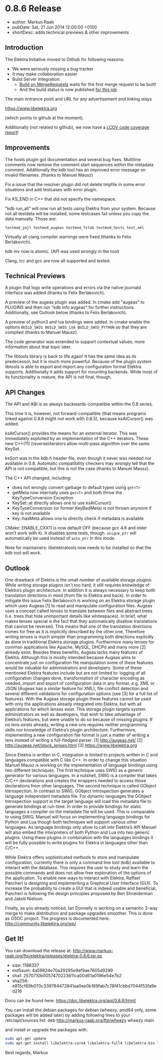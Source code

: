 # 0.8.6 Release

- author: Markus Raab
- pubDate: Sat, 21 Jun 2014 12:00:00 +0100
- shortDesc: adds technical previews & other improvements

## Introduction

The Elektra Initiative moved to Github for following reasons:

- We were seriously missing a bug tracker
- It may make collaboration easier
- Build Server Integration:
  - [Build on MergeRequests](https://build.libelektra.org/job/elektra-mergerequests/) waits for the first merge request to be built!
  - And the build status is now published [for this job](https://build.libelektra.org/job/elektra-gcc47-all/)

The main entrance point and URL for any advertisement and linking stays

https://www.libelektra.org

(which points to github at the moment).

Additionally (not related to github), we now have a
[LCOV code coverage report](https://doc.libelektra.org/coverage/latest/)!

## Improvements

The hosts plugin got documentation and several bug fixes.
Multiline comments now remove the comment start sequences within
the metadata comment.
Additionally the kdb tool has an improved error message on invalid
filenames. (thanks to Manuel Mausz)

Fix a issue that the resolver plugin did not delete tmpfile in some
error situations and add testcases with error plugin.

Fix KS_END in C++ that did not specify the namespace.

"kdb run_all" will now run all tests using Elektra from your system.
Because not all testdata will be installed, some testcases fail unless
you copy the data manually. Those are:

    testmod_yajl testmod_augeas testmod_fstab testmod_hosts test_xml

Virtually all clang compiler warnings were fixed
(thanks to Felix Berlakovich).

kdb mv now is atomic. (API was used wrongly in the tool)

Clang, icc and gcc are now all supported and tested.

## Technical Previews

A plugin that logs write operations and errors via the native
journald interface was added (thanks to Felix Berlakovich).

A preview of the augeas plugin was added. In cmake add "augeas" to PLUGINS
and then run "kdb info augeas" for further instructions. Additionally,
see Outlook below (thanks to Felix Berlakovich).

A preview of python3 and lua bindings were added. In cmake enable the
options `BUILD_SWIG BUILD_SWIG_LUA BUILD_SWIG_PYTHON` so that they are
compiled (thanks to Manuel Mausz).

The code generator was extended to support contextual values, more
information about that topic later.

The libtools library is back to life again! It has the same idea as its
predecessor, but it is much more powerful. Because of the plugin system
libtools is able to export and import any configuration format
Elektra supports. Additionally it adds support for mounting backends.
While most of its functionality is mature, the API is not final, though.

## API Changes

The API and ABI is as always backwards-compatible within the 0.8 series.

This time it is, however, not forward-compatible (that means programs
linked against 0.8.6 might not work with 0.8.5), because ksAtCursor()
was added.

ksAtCursor() provides the means for an external iterator. This
was immediately exploited by an implementation of the C++
iterators. These new C++(11) (reverse)iterators allow multi-pass
algorithm over the same KeySet.

ksSort was in the kdb.h header file, even though it never was
needed nor available in 0.8. Automatic compatibility checkers may
wrongly tell that the API is not compatible, but this is not the case
(thanks to Manuel Mausz).

The C++ API changed, including:

- does not wrongly convert garbage to default types using `get<T>`
- getMeta now internally uses `get<T>` and both throw the
  KeyTypeConversion Exception
- KeySet::at directly allows one to use ksAtCursor()
- KeyTypeConversion (or former KeyBadMeta) is not thrown anymore if key
  is not available
- Key::hasMeta allows one to directly check if metadata is available

CMake: ENABLE_CXX11 is now default OFF (because gcc 4.6 and older won't
work with it). It disables some tests, though.
`unique_ptr` will automatically be used instead of `auto_ptr` in this mode.

Note for maintainers: libelektratools now needs to be installed so that
the kdb tool will work.

## Outlook

One drawback of Elektra is the small number of available storage
plugins. While writing storage plugins isn't too hard, it still requires
knowledge of Elektra’s plugin architecture. In addition it is always
necessary to keep both translation directions in mind (from file to
Elektra and back). In order to mitigate this issue Felix Berlakovich
is working on an Elektra storage plugin which uses Augeas [1] to read
and manipulate configuration files. Augeas uses a concept called lenses
to translate between files and abstract trees (i.e. trees that hide
unimportant details like whitespaces). In brief, what makes lenses special
is the fact that they automatically disallow translations that cannot be
reversed. This means that one of the translation directions comes for free
as it is implicitly described by the other one. Therefore writing lenses
is much simpler than programming both directions explicitly as done in
traditional Elektra storage plugins. Furthermore many lenses for common
applications like Apache, MySQL, DHCPd and many more [2] already exist.
Besides these benefits, Augeas lacks many features of Elektra. Although
this is mostly intended because Augeas aims to concentrate just on
configuration file manipulation some of these features would be valuable
for administrators and developers. Some of these mentioned Elektra
features include but are not limited to: logging of all configuration
changes done, transformation of character encoding as needed, import and
export of configuration data in any format, e.g. XML or JSON (Augeas has
a similar feature for XML), file conflict detection and several different
validations for configuration options (see [3] for a full list of
features). With the Augeas storage plugin these features cannot be used
with only the applications already integrated into Elektra, but with all
applications for which lenses exist. This storage plugin targets system
administrators as well as developers, that wish to take advantage of
Elektra’s features, but were unable to do so because of missing plugins. If
no lens exists already, writing a new one requires neither programming
skills nor knowledge of Elektra’s plugin architecture. Furthermore,
implementing a new configuration file format is just a matter of writing a
lens instead of writing a full-fledged parser.
[1] http://augeas.net/
[2] http://augeas.net/stock_lenses.html
[3] https://www.libelektra.org

Since Elektra is written in C, integration is limited to projects
written in C and languages compatible with C like C++. In order to
change this situation Manuel Mausz is working on the implementation of
language bindings using two different techniques. The first technique
uses SWIG as a generic generator for various languages. In a nutshell,
SWIG is a compiler that takes C/C++ declarations and creates the wrappers
needed to access those declarations from other languages. The second
technique is called GObject Introspection. In contrast to SWIG, GObject
Introspection generates a language independent metadata file. For dynamic
languages the GObject Introspection support in the target language will
load this metadata file to generate bindings at run-time. In order to
provide bindings for static languages a compiler on the metadate file
will be used. This is comparable to using SWIG. Manuel will focus on
implementing language bindings for Python and Lua though both techniques
will support various other languages. As language bindings only allow
to call into Elektra’s API Manuel will also embed the interpreters of
both Python and Lua into two generic plugins. Using these plugins in
combination with the languages bindings it will be fully possible to
write plugins for Elektra in languages other than C/C++.

While Elektra offers sophisticated methods to store and manipulate
configuration, currently there is only a command line tool (kdb)
available to interact with the database. This requires the user to study
and learn the possible commands and does not allow free exploration of the
options of the application. To enable new ways to interact with Elektra,
Raffael Pancheri is designing and implementing a Graphical User Interface
(GUI). To increase the probability to create a GUI that is indeed usable
and beneficial, Pancheri is following the design principles proposed by
Ben Shneiderman and Jakob Nielson.

Finally, as you already noticed, Ian Donnelly is working on a semantic
3-way merge to make distribution and package upgrades smoother.
This is done as GSOC project. The progress is documented here:
http://community.libelektra.org/wp/

## Get It!

You can download the release at:
http://www.markus-raab.org/ftp/elektra/releases/elektra-0.8.6.tar.gz

- size: 1188337
- md5sum: 4a59824e70a29295e9ef9ae7605d9299
- sha1: 2570710b0057470223611ca00d61a0196e54e7b2
- sha256: e815cf69b070c339784472841aa0ee0b169fab7c78f41cbbd7044f53fa9ed216

Docu can be found here:
https://doc.libelektra.org/api/0.8.6/html/

You can install the debian packages for debian (wheezy, amd64 only,
some packages will be added later) by adding following lines to your
/etc/apt/sources.list:
deb http://markus-raab.org/ftp/wheezy wheezy main

and install or upgrade the packages with:

```sh
sudo apt-get update
sudo apt-get install libelektra-core4 libelektra-full4 libelektra-bin libelektra-dev libelektra-test libelektra-xmltool4 libelektra-json4 libelektra-dbus4 libelektra-doc
```

Best regards,
Markus
